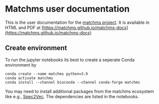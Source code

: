 # Matchms user documentation

This is the user documentation for the [matchms project](https://github.com/matchms/matchms). It is available in HTML and PDF at [https://matchms.github.io/matchms-docs](https://matchms.github.io/matchms-docs)

## Create environment
To run the jupyter notebooks its best to create a seperate Conda environment by

    conda create --name matchms python=3.9
    conda activate matchms
    conda install --channel bioconda --channel conda-forge matchms

You may need to install additional packages from the matchms ecosystem like e.g., [Spec2Vec](https://github.com/iomega/spec2vec). The dependencies are listed in the notebooks.

```{tableofcontents} 
```
